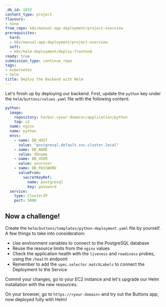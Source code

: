 ```yaml
---
_db_id: 1032
content_type: project
flavours:
- none
from_repo: k8s/manual-app-deployment/project-overview
prerequisites:
  hard:
  - k8s/manual-app-deployment/project-overview
  soft:
  - k8s/helm-deployment/deploy-frontend
ready: true
submission_type: continue_repo
tags:
- kubernetes
- helm
title: Deploy the Backend with Helm
---
```


Let's finish up by deploying our backend. First, update the `python` key under the `helm/buttons/values.yaml` file with the following content:

```yaml
python:
  image:
    repository: harbor.<your-domain>/application/python
    tag: v2
  name: nginx
  name: python
  envs:
    - name: DB_HOST
      value: "postgresql.default.svc.cluster.local" 
    - name: DB_NAME
      value: dbname
    - name: DB_USER
      value: youruser
    - name: DB_PASSWORD
      valueFrom:
        secretKeyRef:
          name: postgresql
          key: password
  service: 
    type: ClusterIP
    port: 5000
```

## Now a challenge!
Create the `helm/buttons/templates/python-deployment.yaml` file by yourself. A few things to take into consideration:
- Use environment variables to connect to the PostgreSQL database
- Reuse the resource limits from the `nginx` values
- Check the application health with the `liveness` and `readiness` probes, using the `/health` endpoint
- Remember to add the `spec.selector.matchLabels` to connect the Deployment to the Service

Commit your changes, go to your EC2 instance and let's upgrade our Helm installation with the new resources.

On your browser, go to `https://<your-domain>` and try out the Buttons app, now deployed fully with Helm!